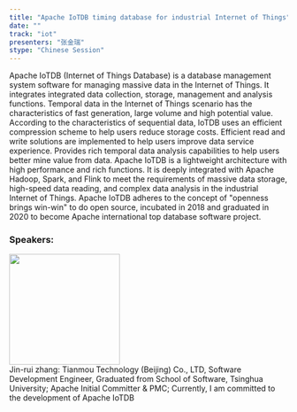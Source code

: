 ```yaml
---
title: "Apache IoTDB timing database for industrial Internet of Things"
date: "" 
track: "iot"
presenters: "张金瑞"
stype: "Chinese Session"
---
```

Apache IoTDB (Internet of Things Database) is a database management system software for managing massive data in the Internet of Things. It integrates integrated data collection, storage, management and analysis functions. Temporal data in the Internet of Things scenario has the characteristics of fast generation, large volume and high potential value. According to the characteristics of sequential data, IoTDB uses an efficient compression scheme to help users reduce storage costs. Efficient read and write solutions are implemented to help users improve data service experience. Provides rich temporal data analysis capabilities to help users better mine value from data. Apache IoTDB is a lightweight architecture with high performance and rich functions. It is deeply integrated with Apache Hadoop, Spark, and Flink to meet the requirements of massive data storage, high-speed data reading, and complex data analysis in the industrial Internet of Things. Apache IoTDB adheres to the concept of "openness brings win-win" to do open source, incubated in 2018 and graduated in 2020 to become Apache international top database software project.
 ### Speakers: 
 <img src="images/speaker/1173.png" width="200" /><br>Jin-rui zhang: Tianmou Technology (Beijing) Co., LTD, Software Development Engineer, Graduated from School of Software, Tsinghua University; Apache Initial Committer & PMC; Currently, I am committed to the development of Apache IoTDB
 